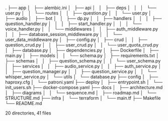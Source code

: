 .
├── app
│   ├── alembic.ini
│   ├── api
│   │   ├── deps
│   │   │   └── user.py
│   │   └── routes
│   │       ├── question.py
│   │       └── user.py
│   ├── audio
│   ├── bot
│   │   ├── dp.py
│   │   ├── handlers
│   │   │   ├── question_handler.py
│   │   │   ├── start_handler.py
│   │   │   └── voice_handler.py
│   │   └── middlewares
│   │       ├── auth_middleware.py
│   │       ├── database_session_middleware.py
│   │       └── user_data_middleware.py
│   ├── config.py
│   ├── crud
│   │   ├── question_crud.py
│   │   ├── user_crud.py
│   │   └── user_quota_crud.py
│   ├── database.py
│   ├── dependencies.py
│   ├── Dockerfile
│   ├── main.py
│   ├── models
│   │   └── schema.py
│   ├── requirements.txt
│   ├── schemas
│   │   ├── question_schema.py
│   │   └── user_schema.py
│   ├── services
│   │   ├── audio_service.py
│   │   ├── auth_service.py
│   │   ├── question_manager.py
│   │   ├── question_service.py
│   │   └── whisper_service.py
│   └── utils
│       └── database.py
├── config
│   ├── haproxy.cfg
│   └── patroni.yaml
├── deploy
│   ├── entrypoint.sh
│   └── init_users.sh
├── docker-compose.yaml
├── docs
│   ├── architecture.md
│   ├── diagrams
│   │   └── sequence.md
│   ├── roadmap.md
│   └── STRUCTURE.md
├── infra
│   └── terraform
│       └── main.tf
├── Makefile
└── README.md

20 directories, 41 files
